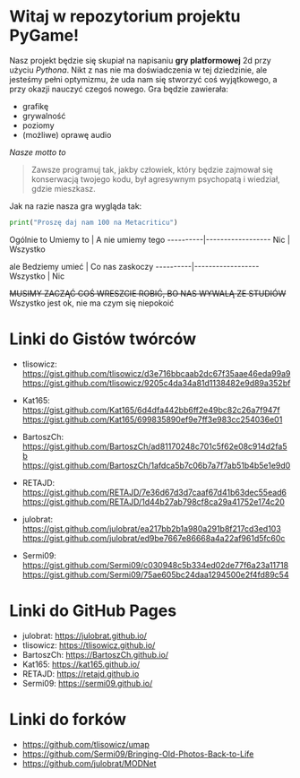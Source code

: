 # **Witaj w repozytorium projektu PyGame!**


Nasz projekt będzie się skupiał na napisaniu **gry platformowej** 2d przy użyciu *Pythona*. Nikt z nas nie ma doświadczenia w tej dziedzinie, ale jesteśmy pełni optymizmu, że uda nam się stworzyć coś wyjątkowego, a przy okazji nauczyć czegoś nowego.
Gra będzie zawierała:
* grafikę
* grywalność
* poziomy
* (możliwe) oprawę audio

_Nasze motto to_
>Zawsze programuj tak, jakby człowiek, który będzie zajmował się konserwacją twojego kodu, był agresywnym psychopatą i wiedział, gdzie mieszkasz.

Jak na razie nasza gra wygląda tak:
```Python
print("Proszę daj nam 100 na Metacriticu")
```
Ogólnie to
Umiemy to | A nie umiemy tego
----------|------------------
Nic | Wszystko

ale
Bedziemy umieć | Co nas zaskoczy
----------|------------------
Wszystko | Nic

~~MUSIMY ZACZĄĆ COŚ WRESZCIE ROBIĆ, BO NAS WYWALĄ ZE STUDIÓW~~
Wszystko jest ok, nie ma czym się niepokoić

# **Linki do Gistów twórców**
* tlisowicz:
 https://gist.github.com/tlisowicz/d3e716bbcaab2dc67f35aae46eda99a9
 https://gist.github.com/tlisowicz/9205c4da34a81d1138482e9d89a352bf
* Kat165:
 https://gist.github.com/Kat165/6d4dfa442bb6ff2e49bc82c26a7f947f
 https://gist.github.com/Kat165/699835890ef9e7ff3e983cc254036e01
* BartoszCh:
 https://gist.github.com/BartoszCh/ad81170248c701c5f62e08c914d2fa5b
 https://gist.github.com/BartoszCh/1afdca5b7c06b7a7f7ab51b4b5e1e9d0

* RETAJD:
 https://gist.github.com/RETAJD/7e36d67d3d7caaf67d41b63dec55ead6
 https://gist.github.com/RETAJD/1d44b27ab798cf8ca29a41752e174c20
 
 * julobrat:
 https://gist.github.com/julobrat/ea217bb2b1a980a291b8f217cd3ed103
 https://gist.github.com/julobrat/ed9be7667e86668a4a22af961d5fc60c
 
 * Sermi09:
 https://gist.github.com/Sermi09/c030948c5b334ed02de77f6a23a11718
 https://gist.github.com/Sermi09/75ae605bc24daa1294500e2f4fd89c54
 
 # **Linki do GitHub Pages**
* julobrat: https://julobrat.github.io/
* tlisowicz: https://tlisowicz.github.io/
* BartoszCh: https://BartoszCh.github.io/
* Kat165: https://kat165.github.io/
* RETAJD: https://retajd.github.io
* Sermi09: https://sermi09.github.io/

# **Linki do forków**
* https://github.com/tlisowicz/umap
* https://github.com/Sermi09/Bringing-Old-Photos-Back-to-Life
* https://github.com/julobrat/MODNet
